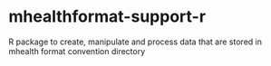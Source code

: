 # mhealthformat-support-r
R package to create, manipulate and process data that are stored in mhealth format convention directory
